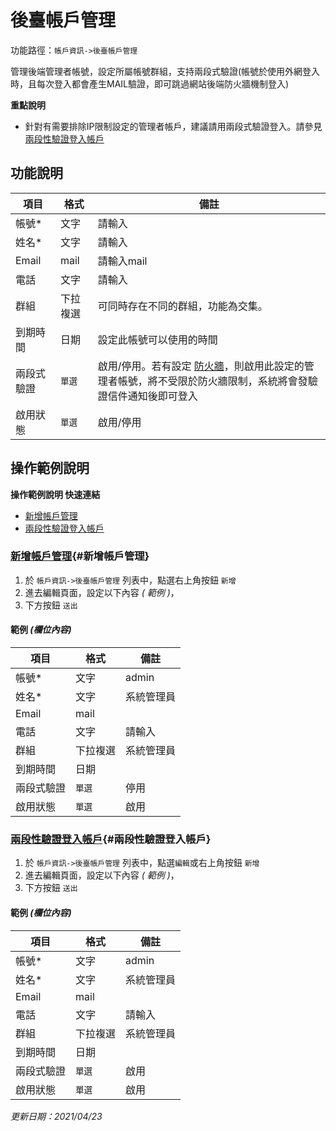 # 後臺帳戶管理


功能路徑：`帳戶資訊->後臺帳戶管理` 

管理後端管理者帳號，設定所屬帳號群組，支持兩段式驗證(帳號於使用外網登入時，且每次登入都會產生MAIL驗證，即可跳過網站後端防火牆機制登入)

**重點說明**

* 針對有需要排除IP限制設定的管理者帳戶，建議請用兩段式驗證登入。請參見 [兩段性驗證登入帳戶](/guide/admin#兩段性驗證登入帳戶)


##  功能說明

| 項目 | 格式 | 備註 |
|---|---|---|
|帳號*|文字|請輸入|
|姓名*|文字|請輸入|
|Email|mail|請輸入mail|
|電話|文字|請輸入|
|群組|下拉複選|可同時存在不同的群組，功能為交集。|
|到期時間|日期|設定此帳號可以使用的時間|
|兩段式驗證|`單選`|啟用/停用。若有設定 [防火牆](/guide/firewall)，則啟用此設定的管理者帳號，將不受限於防火牆限制，系統將會發驗證信件通知後即可登入|
|啟用狀態|`單選`|啟用/停用|


##  操作範例說明

**操作範例說明 快速連結**

* [新增帳戶管理](/guide/admin#新增帳戶管理)
* [兩段性驗證登入帳戶](/guide/admin#兩段性驗證登入帳戶)

### [新增帳戶管理](/guide/admin#新增帳戶管理){#新增帳戶管理}

1. 於 `帳戶資訊->後臺帳戶管理` 列表中，點選右上角按鈕 `新增` 
2. 進去編輯頁面，設定以下內容 _( 範例 )_，
3. 下方按鈕 `送出`

#### 範例 _(欄位內容)_

| 項目 | 格式 | 備註 |
|---|---|---|
|帳號*|文字|admin|
|姓名*|文字|系統管理員|
|Email|mail| |
|電話|文字|請輸入|
|群組|下拉複選|系統管理員|
|到期時間|日期| |
|兩段式驗證|`單選`|停用|
|啟用狀態|`單選`|啟用|

### [兩段性驗證登入帳戶](/guide/admin#兩段性驗證登入帳戶){#兩段性驗證登入帳戶}


1. 於 `帳戶資訊->後臺帳戶管理` 列表中，點選`編輯`或右上角按鈕 `新增`
2. 進去編輯頁面，設定以下內容 _( 範例 )_，
3. 下方按鈕 `送出`

#### 範例 _(欄位內容)_

| 項目 | 格式 | 備註 |
|---|---|---|
|帳號*|文字|admin|
|姓名*|文字|系統管理員|
|Email|mail| |
|電話|文字|請輸入|
|群組|下拉複選|系統管理員|
|到期時間|日期| |
|兩段式驗證|`單選`|啟用|
|啟用狀態|`單選`|啟用|



_更新日期：2021/04/23_
